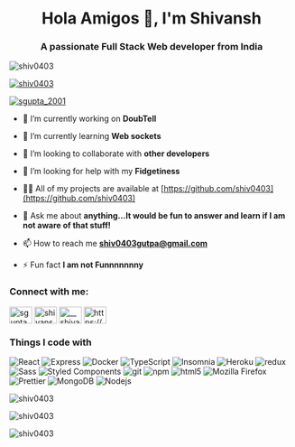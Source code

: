 <h1 align="center">Hola Amigos 👋, I'm Shivansh</h1>
<h3 align="center">A passionate Full Stack Web developer from India</h3>

<p align="left"> <img src="https://komarev.com/ghpvc/?username=shiv0403&label=Profile%20views&color=0e75b6&style=flat" alt="shiv0403" /> </p>

<p align="left"> <a href="https://github.com/ryo-ma/github-profile-trophy"><img src="https://github-profile-trophy.vercel.app/?username=shiv0403" alt="shiv0403" /></a> </p>

<p align="left"> <a href="https://twitter.com/sgupta_2001" target="blank"><img src="https://img.shields.io/twitter/follow/sgupta_2001?logo=twitter&style=for-the-badge" alt="sgupta_2001" /></a> </p>

- 🔭 I’m currently working on **DoubTell**

- 🌱 I’m currently learning **Web sockets**

- 👯 I’m looking to collaborate with **other developers**

- 🤝 I’m looking for help with my **Fidgetiness**

- 👨‍💻 All of my projects are available at [https://github.com/shiv0403](https://github.com/shiv0403)

- 💬 Ask me about **anything...It would be fun to answer and learn if I am not aware of that stuff!**

- 📫 How to reach me **shiv0403gutpa@gmail.com**

- ⚡ Fun fact **I am not Funnnnnnny**

<h3 align="left">Connect with me:</h3>
<p align="left">
<a href="https://twitter.com/sgupta_2001" target="blank"><img align="center" src="https://raw.githubusercontent.com/rahuldkjain/github-profile-readme-generator/master/src/images/icons/Social/twitter.svg" alt="sgupta_2001" height="30" width="40" /></a>
<a href="https://linkedin.com/in/shivansh-gupta-45b35019b" target="blank"><img align="center" src="https://raw.githubusercontent.com/rahuldkjain/github-profile-readme-generator/master/src/images/icons/Social/linked-in-alt.svg" alt="shivansh-gupta-45b35019b" height="30" width="40" /></a>
<a href="https://instagram.com/__shivansh.gupta" target="blank"><img align="center" src="https://raw.githubusercontent.com/rahuldkjain/github-profile-readme-generator/master/src/images/icons/Social/instagram.svg" alt="__shivansh.gupta" height="30" width="40" /></a>
<a href="https://www.youtube.com/c/https://www.youtube.com/channel/uc6wb2wslnls-hj6_a0rhoda" target="blank"><img align="center" src="https://raw.githubusercontent.com/rahuldkjain/github-profile-readme-generator/master/src/images/icons/Social/youtube.svg" alt="https://www.youtube.com/channel/uc6wb2wslnls-hj6_a0rhoda" height="30" width="40" /></a>
</p>

<h3 align="left">Things I code with</h3>
<p>
  <img alt="React" src="https://img.shields.io/badge/-React-45b8d8?style=flat-square&logo=react&logoColor=white" />
  <img alt="Express" src="https://img.shields.io/badge/-express-fff?style=flat-square&logo=express&logoColor=black"/>
  <img alt="Docker" src="https://img.shields.io/badge/-Docker-46a2f1?style=flat-square&logo=docker&logoColor=white" />
  <img alt="TypeScript" src="https://img.shields.io/badge/-TypeScript-007ACC?style=flat-square&logo=typescript&logoColor=white" />
  <img alt="Insomnia" src="https://img.shields.io/badge/-Insomnia-5849BE?style=flat-square&logo=insomnia&logoColor=white" />
  <img alt="Heroku" src="https://img.shields.io/badge/-Heroku-430098?style=flat-square&logo=heroku&logoColor=white" />
  <img alt="redux" src="https://img.shields.io/badge/-Redux-764ABC?style=flat-square&logo=redux&logoColor=white" />
  <img alt="Sass" src="https://img.shields.io/badge/-Sass-CC6699?style=flat-square&logo=sass&logoColor=white" />
  <img alt="Styled Components" src="https://img.shields.io/badge/-Styled_Components-db7092?style=flat-square&logo=styled-components&logoColor=white" />
  <img alt="git" src="https://img.shields.io/badge/-Git-F05032?style=flat-square&logo=git&logoColor=white" />
  <img alt="npm" src="https://img.shields.io/badge/-NPM-CB3837?style=flat-square&logo=npm&logoColor=white" />
  <img alt="html5" src="https://img.shields.io/badge/-HTML5-E34F26?style=flat-square&logo=html5&logoColor=white" />
  <img alt="Mozilla Firefox" src="https://img.shields.io/badge/-firefox-F17C19?style=flat-square&logo=firefox&logoColor=white" />
  <img alt="Prettier" src="https://img.shields.io/badge/-Prettier-F7B93E?style=flat-square&logo=prettier&logoColor=white" />
  <img alt="MongoDB" src="https://img.shields.io/badge/-MongoDB-13aa52?style=flat-square&logo=mongodb&logoColor=white" />
  <img alt="Nodejs" src="https://img.shields.io/badge/-Nodejs-43853d?style=flat-square&logo=Node.js&logoColor=white" />
</p>


<p><img align="left" src="https://github-readme-stats.vercel.app/api/top-langs?username=shiv0403&show_icons=true&locale=en&layout=compact" alt="shiv0403" /></p>
<br/>
<p><img align="center" src="https://github-readme-stats.vercel.app/api?username=shiv0403&show_icons=true&locale=en" alt="shiv0403" /></p>
<p><img align="center" src="https://github-readme-streak-stats.herokuapp.com/?user=shiv0403&" alt="shiv0403" /></p>

